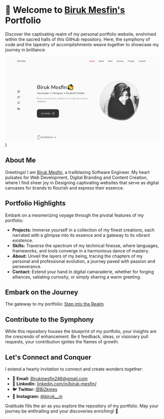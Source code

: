 # 🌟 **Welcome to [Biruk Mesfin's](https://cypghost-github-io.vercel.app/) Portfolio**

Discover the captivating realm of my personal portfolio website, enshrined within the sacred halls of this GitHub repository. Here, the symphony of code and the tapestry of accomplishments weave together to showcase my journey in brilliance.

![Portfolio Screenshot](https://github.com/cypghost/cypghost.github.io/blob/main/Portfolio%20Screenshot.PNG))

## **About Me**

Greetings! I am [Biruk Mesfin](https://cypghost-github-io.vercel.app/), a trailblazing Software Engineer. My heart pulsates for Web Development, Digital Branding and Content Creation, where I find sheer joy in Designing captivating websites that serve as digital canvases for brands to flourish and express their essence.

## **Portfolio Highlights**

Embark on a mesmerizing voyage through the pivotal features of my portfolio:

- **Projects:** Immerse yourself in a collection of my finest creations, each narrated with a glimpse into its essence and a gateway to its vibrant existence.
- **Skills:** Traverse the spectrum of my technical finesse, where languages, frameworks, and tools converge in a harmonious dance of mastery.
- **About:** Unveil the layers of my being, tracing the chapters of my personal and professional evolution, a journey paved with passion and perseverance.
- **Contact:** Extend your hand in digital camaraderie, whether for forging alliances, satiating curiosity, or simply sharing a warm greeting.

## **Embark on the Journey**

The gateway to my portfolio: [Step into the Realm](https://cypghost-github-io.vercel.app/)

## **Contribute to the Symphony**

While this repository houses the blueprint of my portfolio, your insights are the crescendo of enhancement. Be it feedback, ideas, or visionary pull requests, your contribution ignites the flames of growth.

## **Let's Connect and Conquer**

I extend a hearty invitation to connect and create wonders together:

- 📧 **Email:** [Birukmesfin246@gmail.com](mailto:birukmesfin246@gmail.com)
- 💼 **LinkedIn:** [linkedin.com/in/biruk-mesfin/](https://www.linkedin.com/in/biruk-mesfin/)
- 🐦 **Twitter:** [@Bi2kmes](https://twitter.com/Bi2kmes)
- 📸 **Instagram:** [@biruk__m](https://instagram.com/biruk__m)

Gratitude fills the air as you explore the repository of my portfolio. May your journey be enthralling and your discoveries enriching! 🚀
